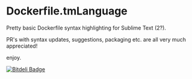 # Dockerfile.tmLanguage

Pretty basic Dockerfile syntax highlighting for Sublime Text (2?).

PR's with syntax updates, suggestions, packaging etc. are all very much appreciated!

enjoy.


[![Bitdeli Badge](https://d2weczhvl823v0.cloudfront.net/asbjornenge/dockerfile.tmlanguage/trend.png)](https://bitdeli.com/free "Bitdeli Badge")

